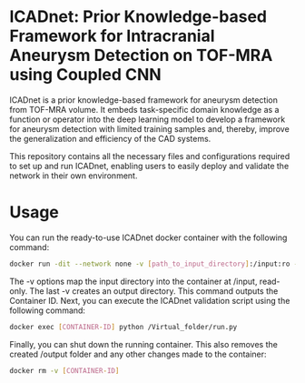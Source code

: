 # ICADnet: Prior Knowledge-based Framework for Intracranial Aneurysm Detection on TOF-MRA using Coupled CNN
ICADnet is  a prior knowledge-based framework for aneurysm detection from TOF-MRA volume.  It embeds task-specific domain knowledge as a function or operator into the deep learning model to develop a framework for aneurysm detection with limited training samples and, thereby, improve the generalization and  efficiency of the CAD systems. 

This repository contains all the necessary files and configurations required to set up and run ICADnet, enabling users to easily deploy and validate the network in their own environment.
# Usage
 You can run the ready-to-use ICADnet docker container with the following command:
```bash
docker run -dit --network none -v [path_to_input_directory]:/input:ro -v /output name_of_the_docker_container.
```

The -v options map the input directory into the container at /input, read-only. The last -v creates an output directory. This command outputs the Container ID.
Next, you can execute the ICADnet validation script using the following command:

```bash
docker exec [CONTAINER-ID] python /Virtual_folder/run.py
```
Finally, you can shut down the running container. This also removes the created /output folder and any other changes made to the container:

```bash
docker rm -v [CONTAINER-ID]
```



